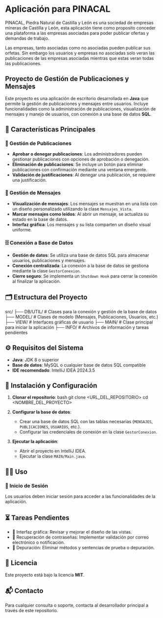# Aplicación para PINACAL

PINACAL, Piedra Natural de Castilla y León es una sociedad de empresas mineras de Castilla y León, esta aplicación tiene como proposito
conceder una plataforma a las empresas asociadas para poder publicar ofertas y demandas de trabajo.

Las empresas, tanto asociadas como no asociadas pueden publicar sus orfetas. Sin embargo los usuarios y empresas no asociadas solo veran
las publicaciones de las empresas asociadas mientras que estas veran todas las publicaciones.

## Proyecto de Gestión de Publicaciones y Mensajes

Este proyecto es una aplicación de escritorio desarrollada en **Java** que permite la gestión de publicaciones y mensajes entre usuarios. Incluye funcionalidades como la administración de publicaciones, visualización de mensajes y manejo de usuarios, con conexión a una base de datos **SQL**.

## 📌 Características Principales

### 📝 Gestión de Publicaciones

- **Aprobar o denegar publicaciones**: Los administradores pueden gestionar publicaciones con opciones de aprobación o denegación.
- **Eliminación de publicaciones**: Se incluye un botón para eliminar publicaciones con confirmación mediante una ventana emergente.
- **Validación de justificaciones**: Al denegar una publicación, se requiere una justificación.

### 💬 Gestión de Mensajes

- **Visualización de mensajes**: Los mensajes se muestran en una lista con un diseño personalizado utilizando la clase `Mensajes_Vista`.
- **Marcar mensajes como leídos**: Al abrir un mensaje, se actualiza su estado en la base de datos.
- **Interfaz gráfica**: Los mensajes y su lista comparten un diseño visual uniforme.

### 🗄️ Conexión a Base de Datos

- **Gestión de datos**: Se utiliza una base de datos SQL para almacenar usuarios, publicaciones y mensajes.
- **Conexión centralizada**: La conexión a la base de datos se gestiona mediante la clase `GestorConexion`.
- **Cierre seguro**: Se implementa un `Shutdown Hook` para cerrar la conexión al finalizar la aplicación.

## 🗂️ Estructura del Proyecto

src/
├── DB/UTIL/      # Clases para la conexión y gestión de la base de datos
├── MODEL/        # Clases de modelo (Mensajes, Publicaciones, Usuarios, etc.)
├── VIEW/         # Interfaces gráficas de usuario
├── MAIN/         # Clase principal para iniciar la aplicación
├── INFO/         # Archivos de información y tareas pendientes

## ⚙️ Requisitos del Sistema

- **Java**: JDK 8 o superior
- **Base de datos**: MySQL o cualquier base de datos SQL compatible
- **IDE recomendado**: IntelliJ IDEA 2024.3.5

## 🚀 Instalación y Configuración

1. **Clonar el repositorio**:
   bash
   git clone <URL_DEL_REPOSITORIO>
   cd <NOMBRE_DEL_PROYECTO>

2. **Configurar la base de datos**:
    - Crear una base de datos SQL con las tablas necesarias (`MENSAJES`, `PUBLICACIONES`, `USUARIOS`, etc.).
    - Configurar las credenciales de conexión en la clase `GestorConexion`.

3. **Ejecutar la aplicación**:
    - Abrir el proyecto en IntelliJ IDEA.
    - Ejecutar la clase `MAIN/Main.java`.

## 🧑‍💻 Uso

### 🔐 Inicio de Sesión

Los usuarios deben iniciar sesión para acceder a las funcionalidades de la aplicación.

## ⏳ Tareas Pendientes

- 🔧 Interfaz gráfica: Revisar y mejorar el diseño de las vistas.
- 🔐 Recuperación de contraseñas: Implementar validación por correo electrónico o notificación.
- 🧹 Depuración: Eliminar métodos y sentencias de prueba o depuración.

## 📄 Licencia

Este proyecto está bajo la licencia **MIT**.

## 📬 Contacto

Para cualquier consulta o soporte, contacta al desarrollador principal a través de este repositorio.
